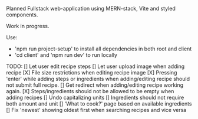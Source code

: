 Planned Fullstack web-application using MERN-stack, Vite and styled components.

Work in progress.

Use:

- 'npm run project-setup' to install all dependencies in both root and client
- 'cd client' and 'npm run dev' to run locally

TODO:
[] Let user edit recipe steps
[] Let user upload image when adding recipe
[X] File size restrictions when editing recipe image
[X] Pressing 'enter' while adding steps or ingredients when adding/editing recipe should not submit full recipe.
[] Get redirect when adding/editing recipe working again.
[X] Steps/ingredients should not be allowed to be empty when adding recipes
[] Undo capitalizing units
[] Ingredients should not require both amount and unit
[] 'What to cook?' page based on available ingredients
[] Fix 'newest' showing oldest first when searching recipes and vice versa
